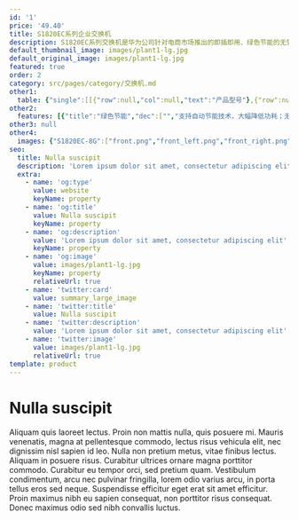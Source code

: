 ```yaml
---
id: '1'
price: '49.40'
title: S1820EC系列企业交换机
description: S1820EC系列交换机是华为公司针对电商市场推出的即插即用、绿色节能的无管理型以太网接入交换机。它提供简单便利的安装维护手段，从而助力用户打造便捷的网络，可广泛应用于网吧、酒店、学校等中小企业以太接入场景。
default_thumbnail_image: images/plant1-lg.jpg
default_original_image: images/plant1-lg.jpg
featured: true
order: 2
category: src/pages/category/交换机.md
other1: 
  table: {"single":[[{"row":null,"col":null,"text":"产品型号"},{"row":null,"col":null,"text":"S1820EC-8G"},{"row":null,"col":null,"text":"S1820EC-24G"}],[{"row":null,"col":null,"text":"包转发率"},{"row":null,"col":null,"text":"12 Mpps"},{"row":null,"col":null,"text":"36 Mpps"}],[{"row":null,"col":null,"text":"交换容量"},{"row":null,"col":null,"text":"16 Gbps"},{"row":null,"col":null,"text":"48 Gbps"}],[{"row":null,"col":null,"text":"固定端口"},{"row":null,"col":null,"text":"8个10/100/1000Base-T以太网端口"},{"row":null,"col":null,"text":"24个10/100/1000Base-T以太网端口"}],[{"row":null,"col":null,"text":"MAC特性"},{"row":null,"col":"2","text":"遵循IEEE 802.1d标准\n支持8K MAC地址容量\nMAC老化时间为5分钟"}],[{"row":null,"col":null,"text":"端口特性"},{"row":null,"col":"2","text":"支持端口属性自协商\n支持Jumbo帧\n支持端口自动休眠"}],[{"row":null,"col":null,"text":"防雷"},{"row":null,"col":null,"text":"业务口±7kV；电源口±4kV"},{"row":null,"col":null,"text":"业务口±7kV；电源口±6kV"}]]}
other2:
  features: [{"title":"绿色节能","dec":["","支持自动节能技术，大幅降低功耗；无风扇静音设计，减少整机功耗同时让您免除噪音的烦扰",""]},{"title":"先进的防雷技术","dec":["","内置专业防雷技术，业务口支持最高达7KV的防雷能力",""]},{"title":"无阻塞高速转发","dec":["","具备全端口二层线速转发能力，保障所有端口无阻塞极速转发",""]}]
other3: null
other4:
  images: {"S1820EC-8G":["front.png","front_left.png","front_right.png","front_top.png","left.png","right.png","rear.png","rear_top.png"]}
seo:
  title: Nulla suscipit
  description: 'Lorem ipsum dolor sit amet, consectetur adipiscing elit'
  extra:
    - name: 'og:type'
      value: website
      keyName: property
    - name: 'og:title'
      value: Nulla suscipit
      keyName: property
    - name: 'og:description'
      value: 'Lorem ipsum dolor sit amet, consectetur adipiscing elit'
      keyName: property
    - name: 'og:image'
      value: images/plant1-lg.jpg
      keyName: property
      relativeUrl: true
    - name: 'twitter:card'
      value: summary_large_image
    - name: 'twitter:title'
      value: Nulla suscipit
    - name: 'twitter:description'
      value: 'Lorem ipsum dolor sit amet, consectetur adipiscing elit'
    - name: 'twitter:image'
      value: images/plant1-lg.jpg
      relativeUrl: true
template: product
---
```


# Nulla suscipit

Aliquam quis laoreet lectus. Proin non mattis nulla, quis posuere mi. Mauris venenatis, magna at pellentesque commodo, lectus risus vehicula elit, nec dignissim nisl sapien id leo. Nulla non pretium metus, vitae finibus lectus. Aliquam in posuere risus. Curabitur ultrices ornare magna porttitor commodo. Curabitur eu tempor orci, sed pretium quam. Vestibulum condimentum, arcu nec pulvinar fringilla, lorem odio varius arcu, in porta tellus eros sed neque. Suspendisse efficitur eget erat sit amet efficitur. Proin maximus nibh eu sapien consequat, non porttitor risus consequat. Donec maximus odio sed nibh convallis luctus.